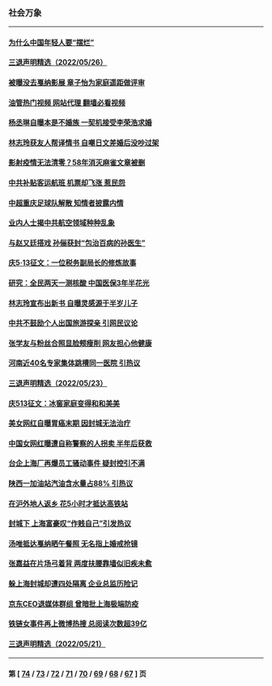 ### 社会万象
---
#### [为什么中国年轻人要“摆烂”](../../pages/ncid282/n13746219.md?05271245) 
#### [三退声明精选（2022/05/26）](../../pages/ncid282/n13746358.md?05271245) 
#### [被曝没去戛纳影展 章子怡为家庭遥距做评审](../../pages/ncid282/n13746195.md?05271245) 
#### [油管热门视频 网站代理 翻墙必看视频](http://209.222.30.114:81/youtube.html?05271245)
#### [杨丞琳自曝本是不婚族 一契机接受李荣浩求婚](../../pages/ncid282/n13746140.md?05271245) 
#### [林志玲获友人帮译情书 自嘲日文差婚后没吵过架](../../pages/ncid282/n13746161.md?05271245) 
#### [影射疫情无法清零？58年消灭麻雀文章被删](../../pages/ncid282/n13746011.md?05271245) 
#### [中共补贴客运航班 机票却飞涨 惹民怨](../../pages/ncid282/n13745645.md?05271245) 
#### [中超重庆足球队解散 知情者披露内情](../../pages/ncid282/n13745612.md?05271245) 
#### [业内人士揭中共航空领域种种乱象](../../pages/ncid282/n13745602.md?05271245) 
#### [与赵又廷搭戏 孙俪获封“包治百病的孙医生”](../../pages/ncid282/n13745325.md?05271245) 
#### [庆5·13征文：一位税务副局长的修炼故事](../../pages/ncid282/n13745006.md?05271245) 
#### [研究：全民两天一测核酸 中国医保3年半花光](../../pages/ncid282/n13744928.md?05271245) 
#### [林志玲宣布出新书 自曝灵感源于半岁儿子](../../pages/ncid282/n13744505.md?05271245) 
#### [中共不鼓励个人出国旅游探亲 引网民议论](../../pages/ncid282/n13744129.md?05271245) 
#### [张学友与粉丝合照显脸颊瘦削 网友担心他健康](../../pages/ncid282/n13743829.md?05271245) 
#### [河南近40名专家集体跳槽同一医院 引热议](../../pages/ncid282/n13743958.md?05271245) 
#### [三退声明精选（2022/05/23）](../../pages/ncid282/n13743949.md?05271245) 
#### [庆513征文：冰窖家庭变得和和美美](../../pages/ncid282/n13743835.md?05271245) 
#### [美女网红自曝胃癌末期 因封城无法治疗](../../pages/ncid282/n13743687.md?05271245) 
#### [中国女网红曝遭自称警察的人拐卖 半年后获救](../../pages/ncid282/n13743517.md?05271245) 
#### [台企上海厂再爆员工骚动事件 疑封控引不满](../../pages/ncid282/n13743522.md?05271245) 
#### [陕西一加油站汽油含水量占88% 引热议](../../pages/ncid282/n13743335.md?05271245) 
#### [在沪外地人返乡 花5小时才抵达高铁站](../../pages/ncid282/n13743296.md?05271245) 
#### [封城下 上海富豪叹“作贱自己”引发热议](../../pages/ncid282/n13743120.md?05271245) 
#### [汤唯抵达戛纳晒午餐照 无名指上婚戒抢镜](../../pages/ncid282/n13743058.md?05271245) 
#### [张嘉益在片场弓着背 两度扶腰靠墙似旧疾未愈](../../pages/ncid282/n13743026.md?05271245) 
#### [躲上海封城却遭四处隔离 企业总监历险记](../../pages/ncid282/n13742979.md?05271245) 
#### [京东CEO退媒体群组 曾暗批上海极端防疫](../../pages/ncid282/n13742574.md?05271245) 
#### [铁链女事件再上微博热搜 总阅读次数超39亿](../../pages/ncid282/n13742497.md?05271245) 
#### [三退声明精选（2022/05/21）](../../pages/ncid282/n13742529.md?05271245) 

---
#### 第 [ [74](./74.md?05271245) / [73](./73.md?05271245) / [72](./72.md?05271245) / [71](./71.md?05271245) / [70](./70.md?05271245) / [69](./69.md?05271245) / [68](./68.md?05271245) / [67](./67.md?05271245) ] 页
